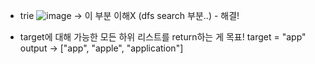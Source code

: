 - trie
  ![image](https://user-images.githubusercontent.com/57944099/162569071-5ad90f5b-2bdc-4a2a-8940-fe391e76d316.png)
  -> 이 부분 이해X (dfs search 부분..) - 해결!

- target에 대해 가능한 모든 하위 리스트를 return하는 게 목표!
  target = "app"
  output -> ["app", "apple", "application"]
